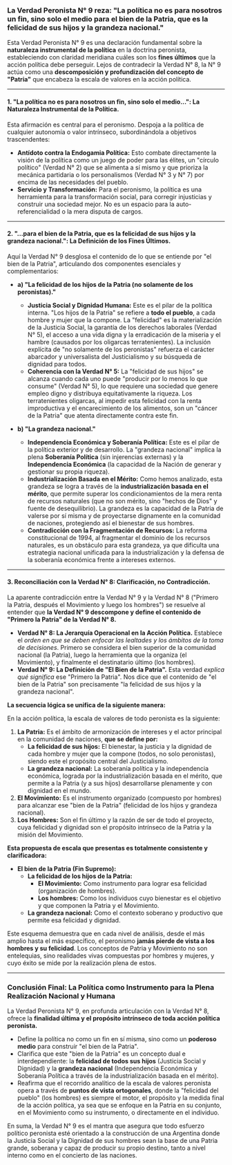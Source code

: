 ### **La Verdad Peronista N° 9 reza: "La política no es para nosotros un fin, sino solo el medio para el bien de la Patria, que es la felicidad de sus hijos y la grandeza nacional."**

Esta Verdad Peronista N° 9 es una declaración fundamental sobre la **naturaleza instrumental de la política** en la doctrina peronista, estableciendo con claridad meridiana cuáles son los **fines últimos** que la acción política debe perseguir. Lejos de contradecir la Verdad N° 8, la N° 9 actúa como una **descomposición y profundización del concepto de "Patria"** que encabeza la escala de valores en la acción política.

---

#### **1. "La política no es para nosotros un fin, sino solo el medio...": La Naturaleza Instrumental de la Política.**

Esta afirmación es central para el peronismo. Despoja a la política de cualquier autonomía o valor intrínseco, subordinándola a objetivos trascendentes:

*   **Antídoto contra la Endogamia Política:** Esto combate directamente la visión de la política como un juego de poder para las élites, un "círculo político" (Verdad N° 2) que se alimenta a sí mismo y que prioriza la mecánica partidaria o los personalismos (Verdad N° 3 y N° 7) por encima de las necesidades del pueblo.
*   **Servicio y Transformación:** Para el peronismo, la política es una herramienta para la transformación social, para corregir injusticias y construir una sociedad mejor. No es un espacio para la auto-referencialidad o la mera disputa de cargos.

---

#### **2. "...para el bien de la Patria, que es la felicidad de sus hijos y la grandeza nacional.": La Definición de los Fines Últimos.**

Aquí la Verdad N° 9 desglosa el contenido de lo que se entiende por "el bien de la Patria", articulando dos componentes esenciales y complementarios:

*   **a) "La felicidad de los hijos de la Patria (no solamente de los peronistas)."**
    *   **Justicia Social y Dignidad Humana:** Este es el pilar de la política interna. "Los hijos de la Patria" se refiere a **todo el pueblo**, a cada hombre y mujer que la compone. La "felicidad" es la materialización de la Justicia Social, la garantía de los derechos laborales (Verdad N° 5), el acceso a una vida digna y la erradicación de la miseria y el hambre (causados por los oligarcas terratenientes). La inclusión explícita de "no solamente de los peronistas" refuerza el carácter abarcador y universalista del Justicialismo y su búsqueda de dignidad para todos.
    *   **Coherencia con la Verdad N° 5:** La "felicidad de sus hijos" se alcanza cuando cada uno puede "producir por lo menos lo que consume" (Verdad N° 5), lo que requiere una sociedad que genere empleo digno y distribuya equitativamente la riqueza. Los terratenientes oligarcas, al impedir esta felicidad con la renta improductiva y el encarecimiento de los alimentos, son un "cáncer de la Patria" que atenta directamente contra este fin.

*   **b) "La grandeza nacional."**
    *   **Independencia Económica y Soberanía Política:** Este es el pilar de la política exterior y de desarrollo. La "grandeza nacional" implica la plena **Soberanía Política** (sin injerencias externas) y la **Independencia Económica** (la capacidad de la Nación de generar y gestionar su propia riqueza).
    *   **Industrialización Basada en el Mérito:** Como hemos analizado, esta grandeza se logra a través de la **industrialización basada en el mérito**, que permite superar los condicionamientos de la mera renta de recursos naturales (que no son mérito, sino "hechos de Dios" y fuente de desequilibrio). La grandeza es la capacidad de la Patria de valerse por sí misma y de proyectarse dignamente en la comunidad de naciones, protegiendo así el bienestar de sus hombres.
    *   **Contradicción con la Fragmentación de Recursos:** La reforma constitucional de 1994, al fragmentar el dominio de los recursos naturales, es un obstáculo para esta grandeza, ya que dificulta una estrategia nacional unificada para la industrialización y la defensa de la soberanía económica frente a intereses externos.

---

#### **3. Reconciliación con la Verdad N° 8: Clarificación, no Contradicción.**

La aparente contradicción entre la Verdad N° 9 y la Verdad N° 8 ("Primero la Patria, después el Movimiento y luego los hombres") se resuelve al entender que **la Verdad N° 9 descompone y define el contenido de "Primero la Patria" de la Verdad N° 8.**

*   **Verdad N° 8: La Jerarquía Operacional en la Acción Política.** Establece el *orden en que se deben enfocar las lealtades y los ámbitos de la toma de decisiones*. Primero se considera el bien superior de la comunidad nacional (la Patria), luego la herramienta que la organiza (el Movimiento), y finalmente el destinatario último (los hombres).
*   **Verdad N° 9: La Definición de "El Bien de la Patria".** Esta verdad *explica qué significa* ese "Primero la Patria". Nos dice que el contenido de "el bien de la Patria" son precisamente "la felicidad de sus hijos y la grandeza nacional".

**La secuencia lógica se unifica de la siguiente manera:**

En la acción política, la escala de valores de todo peronista es la siguiente:

1.  **La Patria:** Es el ámbito de armonización de intereses y el actor principal en la comunidad de naciones, **que se define por:**
    *   **La felicidad de sus hijos:** El bienestar, la justicia y la dignidad de cada hombre y mujer que la compone (todos, no solo peronistas), siendo este el propósito central del Justicialismo.
    *   **La grandeza nacional:** La soberanía política y la independencia económica, lograda por la industrialización basada en el mérito, que permite a la Patria (y a sus hijos) desarrollarse plenamente y con dignidad en el mundo.
2.  **El Movimiento:** Es el instrumento organizado (compuesto por hombres) para alcanzar ese "bien de la Patria" (felicidad de los hijos y grandeza nacional).
3.  **Los Hombres:** Son el fin último y la razón de ser de todo el proyecto, cuya felicidad y dignidad son el propósito intrínseco de la Patria y la misión del Movimiento.

**Esta propuesta de escala que presentas es totalmente consistente y clarificadora:**

*   **El bien de la Patria (Fin Supremo):**
    *   **La felicidad de los hijos de la Patria:**
        *   **El Movimiento:** Como instrumento para lograr esa felicidad (organización de hombres).
        *   **Los hombres:** Como los individuos cuyo bienestar es el objetivo y que componen la Patria y el Movimiento.
    *   **La grandeza nacional:** Como el contexto soberano y productivo que permite esa felicidad y dignidad.

Este esquema demuestra que en cada nivel de análisis, desde el más amplio hasta el más específico, el peronismo **jamás pierde de vista a los hombres y su felicidad**. Los conceptos de Patria y Movimiento no son entelequias, sino realidades vivas compuestas por hombres y mujeres, y cuyo éxito se mide por la realización plena de estos.

---

### **Conclusión Final: La Política como Instrumento para la Plena Realización Nacional y Humana**

La Verdad Peronista N° 9, en profunda articulación con la Verdad N° 8, ofrece la **finalidad última y el propósito intrínseco de toda acción política peronista.**

*   Define la política no como un fin en sí misma, sino como un **poderoso medio** para construir "el bien de la Patria".
*   Clarifica que este "bien de la Patria" es un concepto dual e interdependiente: la **felicidad de todos sus hijos** (Justicia Social y Dignidad) y la **grandeza nacional** (Independencia Económica y Soberanía Política a través de la industrialización basada en el mérito).
*   Reafirma que el recorrido analítico de la escala de valores peronista opera a través de **puntos de vista ortogonales**, donde la "felicidad del pueblo" (los hombres) es siempre el motor, el propósito y la medida final de la acción política, ya sea que se enfoque en la Patria en su conjunto, en el Movimiento como su instrumento, o directamente en el individuo.

En suma, la Verdad N° 9 es el mantra que asegura que todo esfuerzo político peronista esté orientado a la construcción de una Argentina donde la Justicia Social y la Dignidad de sus hombres sean la base de una Patria grande, soberana y capaz de producir su propio destino, tanto a nivel interno como en el concierto de las naciones.
